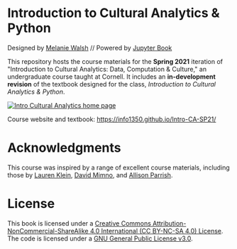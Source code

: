 # Introduction to Cultural Analytics & Python

Designed by [Melanie Walsh](https://melaniewalsh.org/) // Powered by [Jupyter Book](https://jupyterbook.org/)

This repository hosts the course materials for the **Spring 2021** iteration of "Introduction to Cultural Analytics: Data, Computation & Culture," an undergraduate course taught at Cornell. It includes an **in-development revision** of the textbook designed for the class, *Introduction to Cultural Analytics & Python*.

[![Intro Cultural Analytics home page](book/images/intro-ca-home-page-12-30-2020.png)](https://melaniewalsh.github.io/Intro-Cultural-Analytics/)

Course website and textbook: https://info1350.github.io/Intro-CA-SP21/

# Acknowledgments
This course was inspired by a range of excellent course materials, including those by [Lauren Klein](https://github.com/laurenfklein/emory-qtm340), [David Mimno](https://mimno.infosci.cornell.edu/info3350/), and [Allison Parrish](https://github.com/aparrish/rwet).

# License

This book is licensed under a [Creative Commons Attribution-NonCommercial-ShareAlike 4.0 International (CC BY-NC-SA 4.0) License](https://creativecommons.org/licenses/by-nc-sa/4.0/). The code is licensed under a [GNU General Public License v3.0](https://choosealicense.com/licenses/gpl-3.0/#).
